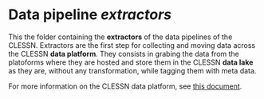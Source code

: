 # Data pipeline *extractors*
This the folder containing the **extractors** of the data pipelines of the CLESSN.  Extractors are the first step for collecting and moving data across the CLESSN **data platform**.  They consists in grabing the data from the platoforms where they are hosted and store them in the CLESSN **data lake** as they are, without any transformation, while tagging them with meta data.

For more information on the CLESSN data platform, see [this document](https://github.com/clessn/diagrams/blob/master/infra/TargetDataPlatformCLESSN.drawio.pdf).


